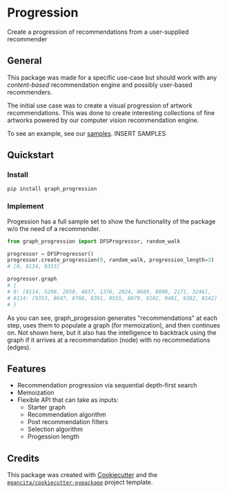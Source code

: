 # Progression

Create a progression of recommendations from a user-supplied recommender

## General

This package was made for a specific use-case but should work with any *content-based* recommendation engine and possibly user-based recommenders.

The initial use case was to create a visual progression of artwork recommendations. This was done to create interesting collections of fine artworks powered by our computer vision recommendation engine.

To see an example, see our [samples](). INSERT SAMPLES

## Quickstart

### Install

`pip install graph_progression`

### Implement
Progession has a full sample set to show the functionality of the package w/o the need of a recommender.

```python
from graph_progression import DFSProgressor, random_walk

progressor = DFSProgressor()
progressor.create_progression(0, random_walk, progression_length=3)  
# [0, 8114, 9353]

progressor.graph
# {
# 0: [8114, 5298, 2050, 4837, 1376, 2924, 8689, 8000, 2171, 3246], 
# 8114: [9353, 8647, 8768, 8391, 8555, 8879, 9102, 9481, 9282, 8142]
# }
```

As you can see, graph_progession generates "recommendations" at each step, uses them to populate a graph (for memoization), and then continues on. Not shown here, but it also has the intelligence to backtrack using the graph if it arrives at a recommendation (node) with no recommedations (edges).

## Features

- Recommendation progression via sequential depth-first search
- Memoization
- Flexible API that can take as inputs:
    - Starter graph
    - Recommendation algorithm
    - Post recommendation filters
    - Selection algorithm
    - Progession length

## Credits

This package was created with [Cookiecutter](https://github.com/audreyr/cookiecutter) and the [`mgancita/cookiecutter-pypackage`](https://mgancita.github.io/cookiecutter-pypackage/) project template.
